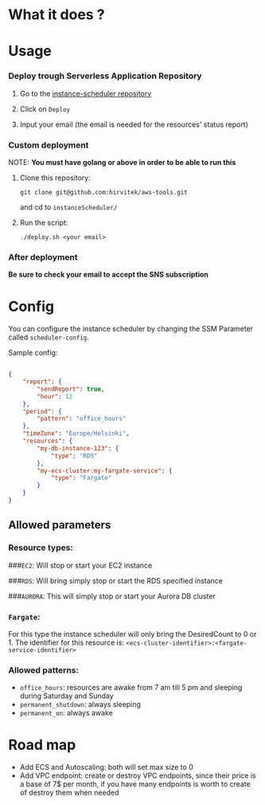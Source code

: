 # What it does ?


# Usage

### Deploy trough Serverless Application Repository

1. Go to the [instance-scheduler repository](https://serverlessrepo.aws.amazon.com/applications/ap-southeast-1/164102481775/instance-scheduler)
   
2. Click on `Deploy`
3. Input your email (the email is needed for the resources' status report)

### Custom deployment

NOTE: **You must have golang or above in order to be able to run this**
1. Clone this repository:
   ```
   git clone git@github.com:hirvitek/aws-tools.git
   ```
   and cd to `instanceScheduler/`

2. Run the script:
    ```
    ./deploy.sh <your email>
    ```

### After deployment

**Be sure to check your email to accept the SNS subscription**

# Config
You can configure the instance scheduler by changing the SSM Parameter called `scheduler-config`.

Sample config:

```json

{
	"report": {
		"sendReport": true,
		"hour": 12
	},
	"period": {
		"pattern": "office_hours"
	},
	"timeZone": "Europe/Helsinki",
	"resources": {
		"my-db-instance-123": {
			"type": "RDS"
		},
		"my-ecs-cluster:my-fargate-service": {
			"type": "Fargate"
		}
	}
}
```

## Allowed parameters

### Resource types:

###`EC2`:
Will stop or start your EC2 instance

###`RDS`:
Will bring simply stop or start the RDS specified instance

###`AURORA`:
This will simply stop or start your Aurora DB cluster

### `Fargate`: 
For this type the instance scheduler will only bring the DesiredCount to 0 or 1. 
The identifier for this resource is: `<ecs-cluster-identifier>:<fargate-service-identifier>`

### Allowed patterns:

- `office_hours`: resources are awake from 7 am till 5 pm and sleeping during Saturday and Sunday
- `permanent_shutdown`: always sleeping
- `permanent_on`: always awake

# Road map
- Add ECS and Autoscaling: both will set max size to 0
- Add VPC endpoint: create or destroy VPC endpoints, since their price is a base of 7$ per month, if you have many 
endpoints is worth to create of destroy them when needed
